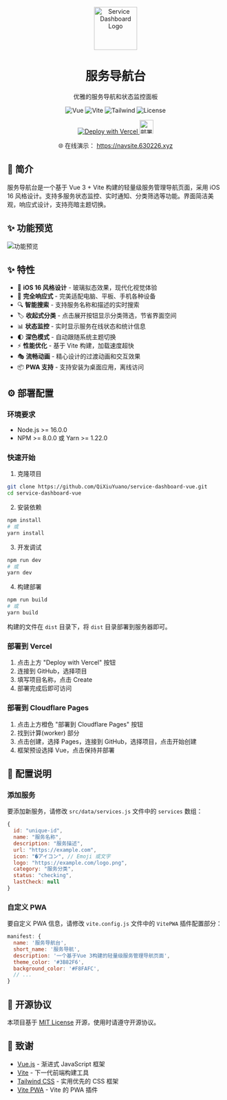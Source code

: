 <p align="center">
  <img src="https://img.630226.xyz/file/logo/android-chrome-512x512.png" width="100" height="100" alt="Service Dashboard Logo">
</p>

<h1 align="center">服务导航台</h1>

<p align="center">优雅的服务导航和状态监控面板</p>

<p align="center">
  <img src="https://img.shields.io/badge/Vue.js-3.3-4FC08D?logo=vue.js" alt="Vue">
  <img src="https://img.shields.io/badge/Vite-4.4-646CFF?logo=vite" alt="Vite">
  <img src="https://img.shields.io/badge/Tailwind_CSS-3.3-38B2AC?logo=tailwind-css" alt="Tailwind">
  <img src="https://img.shields.io/badge/license-MIT-blue.svg" alt="License">
</p>

<p align="center">
  <a href="https://vercel.com/new/clone?repository-url=https://github.com/QiXiuYuano/service-dashboard-vue" title="使用 Vercel 部署">
    <img src="https://vercel.com/button" alt="Deploy with Vercel" />
  </a>
  <a href="https://dash.cloudflare.com/" title="使用 Cloudflare Pages 部署">
    <img src="https://img.shields.io/badge/-Deploy-F38020?style=for-the-badge&labelColor=F38020&color=F38020&logo=cloudflare&logoColor=white&borderRadius=6" alt="部署到 Cloudflare Pages" height="32" />
  </a>
</p>

<p align="center">🌐 在线演示：
  <a href="https://navsite.630226.xyz" target="_blank">
    https://navsite.630226.xyz
  </a>
</p>

## 📖 简介

服务导航台是一个基于 Vue 3 + Vite 构建的轻量级服务管理导航页面，采用 iOS 16 风格设计。支持多服务状态监控、实时通知、分类筛选等功能。界面简洁美观，响应式设计，支持亮暗主题切换。

## ✨ 功能预览

![功能预览](https://img.630226.xyz/file/inbox/Lb8jyMGo.png)

## ✨ 特性

- 🎨 **iOS 16 风格设计** - 玻璃拟态效果，现代化视觉体验
- 📱 **完全响应式** - 完美适配电脑、平板、手机各种设备
- 🔍 **智能搜索** - 支持服务名称和描述的实时搜索
- 🏷️ **收起式分类** - 点击展开按钮显示分类筛选，节省界面空间
- 📊 **状态监控** - 实时显示服务在线状态和统计信息
- 🌓 **深色模式** - 自动跟随系统主题切换
- ⚡ **性能优化** - 基于 Vite 构建，加载速度超快
- 🎭 **流畅动画** - 精心设计的过渡动画和交互效果
- 📦 **PWA 支持** - 支持安装为桌面应用，离线访问

## ⚙️ 部署配置

### 环境要求

- Node.js >= 16.0.0
- NPM >= 8.0.0 或 Yarn >= 1.22.0

### 快速开始

1. 克隆项目
```bash
git clone https://github.com/QiXiuYuano/service-dashboard-vue.git
cd service-dashboard-vue
```

2. 安装依赖
```bash
npm install
# 或
yarn install
```

3. 开发调试
```bash
npm run dev
# 或
yarn dev
```

4. 构建部署
```bash
npm run build
# 或
yarn build
```

构建的文件在 `dist` 目录下，将 `dist` 目录部署到服务器即可。

### 部署到 Vercel

1. 点击上方 "Deploy with Vercel" 按钮
2. 连接到 GitHub，选择项目
3. 填写项目名称，点击 Create
4. 部署完成后即可访问


### 部署到 Cloudflare Pages

1. 点击上方橙色 "部署到 Cloudflare Pages" 按钮
2. 找到计算(worker) 部分
3. 点击创建，选择 Pages，连接到 GitHub，选择项目，点击开始创建
4. 框架预设选择 Vue，点击保持并部署

## 📝 配置说明

### 添加服务

要添加新服务，请修改 `src/data/services.js` 文件中的 `services` 数组：

```javascript
{
  id: "unique-id",
  name: "服务名称",
  description: "服务描述",
  url: "https://example.com",
  icon: "�アイコン", // Emoji 或文字
  logo: "https://example.com/logo.png",
  category: "服务分类",
  status: "checking",
  lastCheck: null
}
```

### 自定义 PWA

要自定义 PWA 信息，请修改 `vite.config.js` 文件中的 `VitePWA` 插件配置部分：

```javascript
manifest: {
  name: '服务导航台',
  short_name: '服务导航',
  description: '一个基于Vue 3构建的轻量级服务管理导航页面',
  theme_color: '#3B82F6',
  background_color: '#F8FAFC',
  // ...
}
```

## 📝 开源协议

本项目基于 [MIT License](LICENSE) 开源，使用时请遵守开源协议。

## 🙏 致谢

- [Vue.js](https://vuejs.org/) - 渐进式 JavaScript 框架
- [Vite](https://vitejs.dev/) - 下一代前端构建工具
- [Tailwind CSS](https://tailwindcss.com/) - 实用优先的 CSS 框架
- [Vite PWA](https://vite-pwa-org.netlify.app/) - Vite 的 PWA 插件